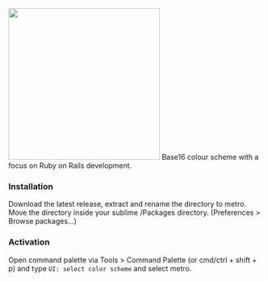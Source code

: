 <img src="https://user-images.githubusercontent.com/25507937/109042845-90371d80-76c8-11eb-92e2-dee107060cfc.png" width="300">
Base16 colour scheme with a focus on Ruby on Rails development.

### Installation ###
Download the latest release, extract and rename the directory to metro.
Move the directory inside your sublime /Packages directory. (Preferences > Browse packages...)

### Activation ###
Open command palette via Tools > Command Palette (or cmd/ctrl + shift + p) and type `UI: select color scheme` and select metro.
